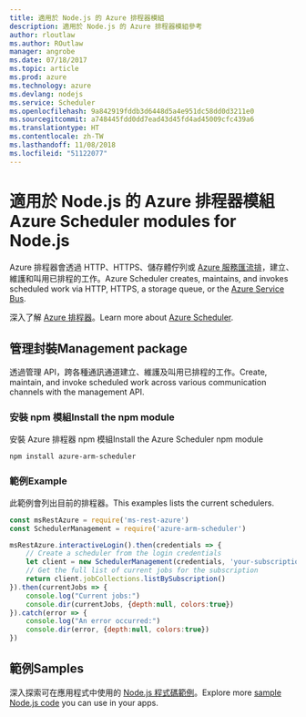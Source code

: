 ```yaml
---
title: 適用於 Node.js 的 Azure 排程器模組
description: 適用於 Node.js 的 Azure 排程器模組參考
author: rloutlaw
ms.author: ROutlaw
manager: angrobe
ms.date: 07/18/2017
ms.topic: article
ms.prod: azure
ms.technology: azure
ms.devlang: nodejs
ms.service: Scheduler
ms.openlocfilehash: 9a842919fddb3d6448d5a4e951dc58dd0d3211e0
ms.sourcegitcommit: a748445fdd0dd7ead43d45fd4ad45009cfc439a6
ms.translationtype: HT
ms.contentlocale: zh-TW
ms.lasthandoff: 11/08/2018
ms.locfileid: "51122077"
---
```

# <a name="azure-scheduler-modules-for-nodejs"></a><span data-ttu-id="f1749-103">適用於 Node.js 的 Azure 排程器模組</span><span class="sxs-lookup"><span data-stu-id="f1749-103">Azure Scheduler modules for Node.js</span></span>

<span data-ttu-id="f1749-104">Azure 排程器會透過 HTTP、HTTPS、儲存體佇列或 [Azure 服務匯流排](/azure/service-bus-messaging/service-bus-messaging-overview)，建立、維護和叫用已排程的工作。</span><span class="sxs-lookup"><span data-stu-id="f1749-104">Azure Scheduler creates, maintains, and invokes scheduled work via HTTP, HTTPS, a storage queue, or the [Azure Service Bus](/azure/service-bus-messaging/service-bus-messaging-overview).</span></span>

<span data-ttu-id="f1749-105">深入了解 [Azure 排程器](/azure/scheduler/scheduler-intro)。</span><span class="sxs-lookup"><span data-stu-id="f1749-105">Learn more about [Azure Scheduler](/azure/scheduler/scheduler-intro).</span></span>

## <a name="management-package"></a><span data-ttu-id="f1749-106">管理封裝</span><span class="sxs-lookup"><span data-stu-id="f1749-106">Management package</span></span>

<span data-ttu-id="f1749-107">透過管理 API，跨各種通訊通道建立、維護及叫用已排程的工作。</span><span class="sxs-lookup"><span data-stu-id="f1749-107">Create, maintain, and invoke scheduled work across various communication channels with the management API.</span></span>

### <a name="install-the-npm-module"></a><span data-ttu-id="f1749-108">安裝 npm 模組</span><span class="sxs-lookup"><span data-stu-id="f1749-108">Install the npm module</span></span>

<span data-ttu-id="f1749-109">安裝 Azure 排程器 npm 模組</span><span class="sxs-lookup"><span data-stu-id="f1749-109">Install the Azure Scheduler npm module</span></span>

```bash
npm install azure-arm-scheduler
```

### <a name="example"></a><span data-ttu-id="f1749-110">範例</span><span class="sxs-lookup"><span data-stu-id="f1749-110">Example</span></span>

<span data-ttu-id="f1749-111">此範例會列出目前的排程器。</span><span class="sxs-lookup"><span data-stu-id="f1749-111">This examples lists the current schedulers.</span></span>

```javascript
const msRestAzure = require('ms-rest-azure')
const SchedulerManagement = require('azure-arm-scheduler')

msRestAzure.interactiveLogin().then(credentials => {
    // Create a scheduler from the login credentials
    let client = new SchedulerManagement(credentials, 'your-subscription-id')
    // Get the full list of current jobs for the subscription
    return client.jobCollections.listBySubscription()
}).then(currentJobs => {
    console.log("Current jobs:")
    console.dir(currentJobs, {depth:null, colors:true})
}).catch(error => {
    console.log("An error occurred:")
    console.dir(error, {depth:null, colors:true})
})
```

## <a name="samples"></a><span data-ttu-id="f1749-112">範例</span><span class="sxs-lookup"><span data-stu-id="f1749-112">Samples</span></span>

<span data-ttu-id="f1749-113">深入探索可在應用程式中使用的 [Node.js 程式碼範例](https://azure.microsoft.com/resources/samples/?platform=nodejs)。</span><span class="sxs-lookup"><span data-stu-id="f1749-113">Explore more [sample Node.js code](https://azure.microsoft.com/resources/samples/?platform=nodejs) you can use in your apps.</span></span>
